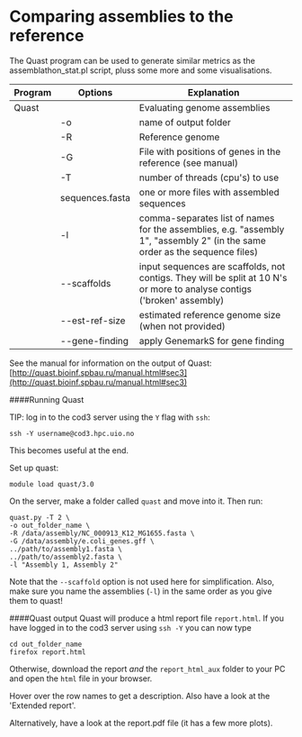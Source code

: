 Comparing assemblies to the reference
=====================================

The Quast program can be used to generate similar metrics as the assemblathon_stat.pl script, pluss some more and some visualisations.

Program|Options|Explanation
-------|-------|-------------
|Quast||Evaluating genome assemblies|
||-o|name of output folder|
||-R|Reference genome|
||-G|File with positions of genes in the reference (see manual)|
||-T|number of threads (cpu's) to use|
||sequences.fasta|one or more files with assembled sequences|
||-l| comma-separates list of names for the assemblies, e.g. "assembly 1", "assembly 2" (in the same order as the sequence files)|
||--scaffolds|input sequences are scaffolds, not contigs. They will be split at 10 N's or more to analyse contigs ('broken' assembly)|
||--est-ref-size| estimated reference genome size (when not provided)|
||--gene-finding| apply GenemarkS for gene finding|

See the manual for information on the output of Quast:
[http://quast.bioinf.spbau.ru/manual.html#sec3](http://quast.bioinf.spbau.ru/manual.html#sec3)

####Running Quast

TIP: log in to the cod3 server using the `Y` flag with `ssh`:

```
ssh -Y username@cod3.hpc.uio.no
```

This becomes useful at the end.

Set up quast:

```
module load quast/3.0
```

On the server, make a folder called `quast` and move into it. Then run:

```
quast.py -T 2 \
-o out_folder_name \
-R /data/assembly/NC_000913_K12_MG1655.fasta \
-G /data/assembly/e.coli_genes.gff \
../path/to/assembly1.fasta \
../path/to/assembly2.fasta \
-l "Assembly 1, Assembly 2"
```

Note that the `--scaffold` option is not used here for simplification. Also, make sure you name the assemblies (`-l`) in the same order as you give them to quast!

####Quast output
Quast will produce a html report file `report.html`. If you have logged in to the cod3 server using `ssh -Y` you can now type

```
cd out_folder_name
firefox report.html
```

Otherwise, download the report *and* the `report_html_aux` folder to your PC and open the `html` file in your browser.

Hover over the row names to get a description. Also have a look at the 'Extended report'.

Alternatively, have a look at the report.pdf file (it has a few more plots).
